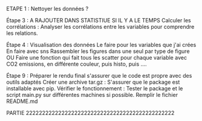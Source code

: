 ETAPE 1 :
Nettoyer les données ?

Étape 3 : 
A RAJOUTER DANS STATISTIUE SI IL Y A LE TEMPS
Calculer les corrélations : Analyser les corrélations entre les variables pour comprendre les relations.

Étape 4 : Visualisation des données
Le faire pour les variables que j'ai crées
En faire avec sns
Rassembler les figures dans une seul par type de figure
OU Faire une fonction qui fait tous les scatter pour chaque variable avec CO2 emissions, en différente couleur, puis histo, puis ....


Étape 9 : Préparer le rendu final
s'assurer que le code est propre avec des outils adaptés
Créer une archive tar.gz : S'assurer que le package est installable avec pip.
Vérifier le fonctionnement : Tester le package et le script main.py sur différentes machines si possible.
Remplir le fichier README.md 

PARTIE 2222222222222222222222222222222222222222222222
